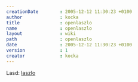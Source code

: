 ```yaml
---
creationDate        : 2005-12-12 11:30:23 +0100 
author              : kocka 
title               : openlaszlo 
name                : openlaszlo 
layout              : wiki 
path                : openlaszlo 
date                : 2005-12-12 11:30:23 +0100 
version             : 1 
creator             : kocka 
---
```

Lasd: [laszlo](Laszlo.html)
